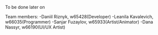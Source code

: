 To be done later on

Team members: 
-Daniil Riznyk, w65428(Developer)
-Leanila Kavalevich, w66035(Programmer)
-Sanjar Fuzaylov, w65933(Artist/Animator)
-Dana Nassyr, w66190(UI/UX Artist)


